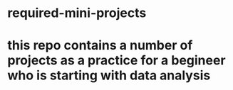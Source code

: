 # required-mini-projects
# this repo contains a number of projects as a practice for a begineer who is starting with data analysis
